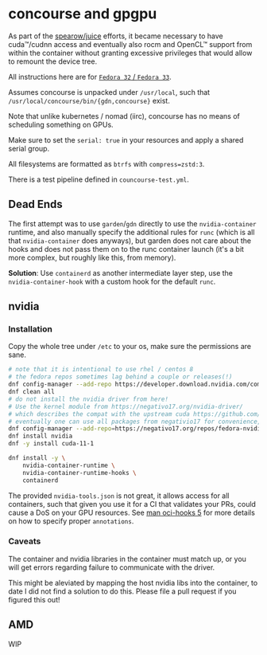 # concourse and gpgpu

As part of the [spearow/juice](https://github.com/spearow/juice) efforts, it became necessary to have
cuda™/cudnn access and eventually also rocm and OpenCL™ support from within the container without granting
excessive privileges that would allow to remount the device tree.

All instructions here are for [`Fedora 32` / `Fedora 33`](https://getfedora.org).

Assumes concourse is unpacked under `/usr/local`, such that `/usr/local/concourse/bin/{gdn,concourse}` exist.

Note that unlike kubernetes / nomad (iirc), concourse has no means of scheduling something on GPUs.

Make sure to set the `serial: true` in your resources and apply a shared serial group.

All filesystems are formatted as `btrfs` with `compress=zstd:3`.

There is a test pipeline defined in `councourse-test.yml`.

## Dead Ends

The first attempt was to use `garden`/`gdn` directly to use the `nvidia-container` runtime, and also
manually specify the additional rules for `runc` (which is all that `nvidia-container` does anyways), but
garden does not care about the hooks and does not pass them on to the runc container launch (it's a bit more complex, but roughly like this, from memory).

**Solution**: Use `containerd` as another intermediate layer step, use the `nvidia-container-hook` with a custom hook for the default `runc`.

## nvidia

### Installation

Copy the whole tree under `/etc` to your os, make sure the permissions are sane.

```sh
# note that it is intentional to use rhel / centos 8
# the fedora repos sometimes lag behind a couple or releases(!)
dnf config-manager --add-repo https://developer.download.nvidia.com/compute/cuda/repos/rhel8/x86_64/cuda-rhel8.repo
dnf clean all
# do not install the nvidia driver from here!
# Use the kernel module from https://negativo17.org/nvidia-driver/
# which describes the compat with the upstream cuda https://github.com/negativo17/compat-nvidia-repo/issues/1
# eventually one can use all packages from negativio17 for convenience, but right now there are multiple issues
dnf config-manager --add-repo=https://negativo17.org/repos/fedora-nvidia.repo
dnf install nvidia
dnf -y install cuda-11-1

dnf install -y \
    nvidia-container-runtime \
    nvidia-container-runtime-hooks \
    containerd
```

The provided `nvidia-tools.json` is not great, it allows access for all
containers, such that given you use it for a CI that validates your PRs,
could cause a DoS on your GPU resources.
See [man oci-hooks 5](https://github.com/containers/podman/blob/master/pkg/hooks/docs/oci-hooks.5.md) for more details
on how to specify proper `annotations`.

### Caveats

The container and nvidia libraries in the container must match up, or you will get errors regarding failure to
communicate with the driver.

This might be aleviated by mapping the host nvidia libs into the container, to date I did not find a solution
to do this. Please file a pull request if you figured this out!

## AMD

WIP
